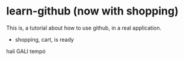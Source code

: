 # learn-github (now with shopping)

This is, a tutorial about how to use github, in a real application.

- shopping, cart, is ready

hali
GALI
tempó
